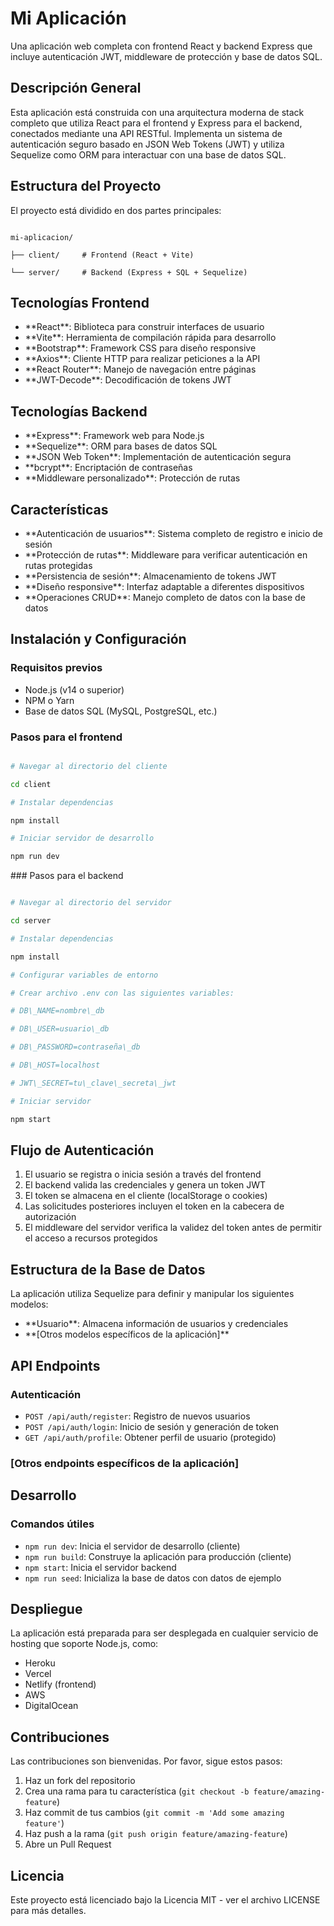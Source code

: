 # Mi Aplicación

Una aplicación web completa con frontend React y backend Express que incluye autenticación JWT, middleware de protección y base de datos SQL.

## Descripción General

Esta aplicación está construida con una arquitectura moderna de stack completo que utiliza React para el frontend y Express para el backend, conectados mediante una API RESTful. Implementa un sistema de autenticación seguro basado en JSON Web Tokens (JWT) y utiliza Sequelize como ORM para interactuar con una base de datos SQL.

## Estructura del Proyecto

El proyecto está dividido en dos partes principales:

```

mi-aplicacion/

├── client/     # Frontend (React + Vite)

└── server/     # Backend (Express + SQL + Sequelize)

```

## Tecnologías Frontend

- \*\*React\*\*: Biblioteca para construir interfaces de usuario
- \*\*Vite\*\*: Herramienta de compilación rápida para desarrollo
- \*\*Bootstrap\*\*: Framework CSS para diseño responsive
- \*\*Axios\*\*: Cliente HTTP para realizar peticiones a la API
- \*\*React Router\*\*: Manejo de navegación entre páginas
- \*\*JWT-Decode\*\*: Decodificación de tokens JWT

## Tecnologías Backend

- \*\*Express\*\*: Framework web para Node.js
- \*\*Sequelize\*\*: ORM para bases de datos SQL
- \*\*JSON Web Token\*\*: Implementación de autenticación segura
- \*\*bcrypt\*\*: Encriptación de contraseñas
- \*\*Middleware personalizado\*\*: Protección de rutas

## Características

- \*\*Autenticación de usuarios\*\*: Sistema completo de registro e inicio de sesión
- \*\*Protección de rutas\*\*: Middleware para verificar autenticación en rutas protegidas
- \*\*Persistencia de sesión\*\*: Almacenamiento de tokens JWT
- \*\*Diseño responsive\*\*: Interfaz adaptable a diferentes dispositivos
- \*\*Operaciones CRUD\*\*: Manejo completo de datos con la base de datos

## Instalación y Configuración

### Requisitos previos

- Node.js (v14 o superior)
- NPM o Yarn
- Base de datos SQL (MySQL, PostgreSQL, etc.)

### Pasos para el frontend

```bash

# Navegar al directorio del cliente

cd client

# Instalar dependencias

npm install

# Iniciar servidor de desarrollo

npm run dev

```

\### Pasos para el backend

```bash

# Navegar al directorio del servidor

cd server

# Instalar dependencias

npm install

# Configurar variables de entorno

# Crear archivo .env con las siguientes variables:

# DB\_NAME=nombre\_db

# DB\_USER=usuario\_db

# DB\_PASSWORD=contraseña\_db

# DB\_HOST=localhost

# JWT\_SECRET=tu\_clave\_secreta\_jwt

# Iniciar servidor

npm start

```

## Flujo de Autenticación

1. El usuario se registra o inicia sesión a través del frontend
1. El backend valida las credenciales y genera un token JWT
1. El token se almacena en el cliente (localStorage o cookies)
1. Las solicitudes posteriores incluyen el token en la cabecera de autorización
1. El middleware del servidor verifica la validez del token antes de permitir el acceso a recursos protegidos

## Estructura de la Base de Datos

La aplicación utiliza Sequelize para definir y manipular los siguientes modelos:

- \*\*Usuario\*\*: Almacena información de usuarios y credenciales
- \*\*[Otros modelos específicos de la aplicación]\*\*

## API Endpoints

### Autenticación

- `POST /api/auth/register`: Registro de nuevos usuarios
- `POST /api/auth/login`: Inicio de sesión y generación de token
- `GET /api/auth/profile`: Obtener perfil de usuario (protegido)

### [Otros endpoints específicos de la aplicación]

## Desarrollo

### Comandos útiles

- `npm run dev`: Inicia el servidor de desarrollo (cliente)
- `npm run build`: Construye la aplicación para producción (cliente)
- `npm start`: Inicia el servidor backend
- `npm run seed`: Inicializa la base de datos con datos de ejemplo

## Despliegue

La aplicación está preparada para ser desplegada en cualquier servicio de hosting que soporte Node.js, como:

- Heroku
- Vercel
- Netlify (frontend)
- AWS
- DigitalOcean

## Contribuciones

Las contribuciones son bienvenidas. Por favor, sigue estos pasos:

1. Haz un fork del repositorio
1. Crea una rama para tu característica (`git checkout -b feature/amazing-feature`)
1. Haz commit de tus cambios (`git commit -m 'Add some amazing feature'`)
1. Haz push a la rama (`git push origin feature/amazing-feature`)
1. Abre un Pull Request

## Licencia

Este proyecto está licenciado bajo la Licencia MIT - ver el archivo LICENSE para más detalles.
